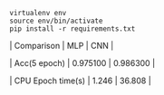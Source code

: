 ```
virtualenv env
source env/bin/activate
pip install -r requirements.txt
```
| Comparison | MLP | CNN |

| Acc(5 epoch) | 0.975100 | 0.986300 |

| CPU Epoch time(s) | 1.246 | 36.808 |
